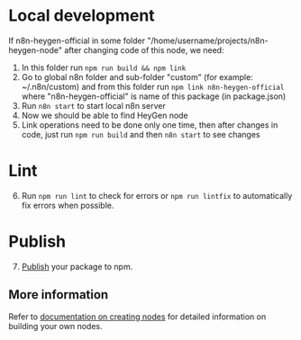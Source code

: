 # Local development

If n8n-heygen-official in some folder "/home/username/projects/n8n-heygen-node" after changing code of this node, we need:

1. In this folder run `npm run build && npm link`
2. Go to global n8n folder and sub-folder "custom" (for example: ~/.n8n/custom) and from this folder run `npm link n8n-heygen-official` where "n8n-heygen-official" is name of this package (in package.json)
3. Run `n8n start` to start local n8n server
4. Now we should be able to find HeyGen node
5. Link operations need to be done only one time, then after changes in code, just run `npm run build` and then `n8n start` to see changes

# Lint

6. Run `npm run lint` to check for errors or `npm run lintfix` to automatically fix errors when possible.

# Publish

7. [Publish](https://docs.npmjs.com/packages-and-modules/contributing-packages-to-the-registry) your package to npm.

## More information

Refer to [documentation on creating nodes](https://docs.n8n.io/integrations/creating-nodes/) for detailed information on building your own nodes.
